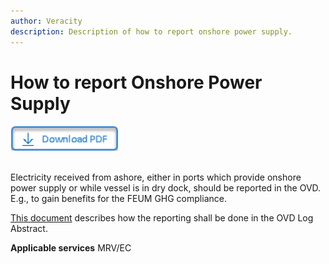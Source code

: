 ```yaml
---
author: Veracity
description: Description of how to report onshore power supply.
---
```


# How to report Onshore Power Supply

<a href="https://veracitycdnprod.blob.core.windows.net/developer/veracitystatic/ovd/How%20to%20report%20Onshore%20Power%20Supply.pdf">
    <img src="assets/download.png" alt="Download PDF" height="40">
  </a>
  <br>
  <br>

Electricity received from ashore, either in ports which provide onshore power supply or while vessel is in dry dock, should be reported in the OVD. E.g., to gain benefits for the FEUM GHG compliance.

[This document](https://veracitycdnprod.blob.core.windows.net/developer/veracitystatic/ovd/How%20to%20report%20Onshore%20Power%20Supply.pdf) describes how the reporting shall be done in the OVD Log Abstract.

**Applicable services**
MRV/EC
